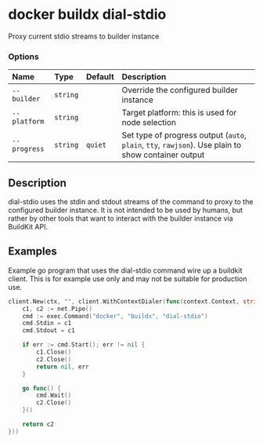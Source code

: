 # docker buildx dial-stdio

<!---MARKER_GEN_START-->
Proxy current stdio streams to builder instance

### Options

| Name         | Type     | Default | Description                                                                                         |
|:-------------|:---------|:--------|:----------------------------------------------------------------------------------------------------|
| `--builder`  | `string` |         | Override the configured builder instance                                                            |
| `--platform` | `string` |         | Target platform: this is used for node selection                                                    |
| `--progress` | `string` | `quiet` | Set type of progress output (`auto`, `plain`, `tty`, `rawjson`). Use plain to show container output |


<!---MARKER_GEN_END-->

## Description

dial-stdio uses the stdin and stdout streams of the command to proxy to the configured builder instance.
It is not intended to be used by humans, but rather by other tools that want to interact with the builder instance via BuildKit API.

## Examples

Example go program that uses the dial-stdio command wire up a buildkit client.
This is for example use only and may not be suitable for production use.

```go
client.New(ctx, "", client.WithContextDialer(func(context.Context, string) (net.Conn, error) {
    c1, c2 := net.Pipe()
    cmd := exec.Command("docker", "buildx", "dial-stdio")
    cmd.Stdin = c1
    cmd.Stdout = c1

    if err := cmd.Start(); err != nil {
        c1.Close()
        c2.Close()
        return nil, err
    }

    go func() {
        cmd.Wait()
        c2.Close()
    }()

    return c2
}))
```